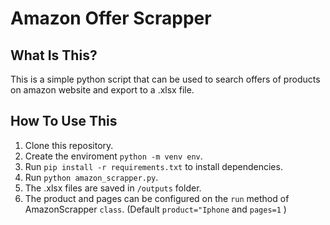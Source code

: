 # Amazon Offer Scrapper

## What Is This?

This is a simple python script that can be used to search offers of products on amazon website and export to a .xlsx file.

## How To Use This

1. Clone this repository.
2. Create the enviroment `python -m venv env`.
3. Run `pip install -r requirements.txt` to install dependencies.
4. Run `python amazon_scrapper.py`.
5. The .xlsx files are saved in `/outputs` folder.
6. The product and pages can be configured on the `run` method of AmazonScrapper `class`.
   (Default `product="Iphone` and `pages=1` )
